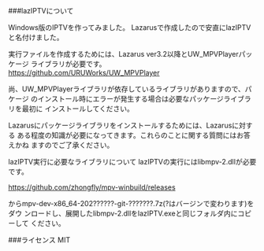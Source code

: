 ###lazIPTVについて

Windows版のIPTVを作ってみました。
Lazarusで作成したので安直にlazIPTVと名付けました。

実行ファイルを作成するためには、Lazarus ver3.2以降とUW_MPVPlayerパッケージ
ライブラリが必要です。
https://github.com/URUWorks/UW_MPVPlayer

尚、UW_MPVPlayerライブラリが依存しているライブラリがありますので、パケージ
のインストール時にエラーが発生する場合は必要なパッケージライブラリを最初に
インストールしてください。

Lazarusにパッケージライブラリをインストールするためには、Lazarusに対する
ある程度の知識が必要になってきます。これらのことに関する質問にはお答えかね
ますのでご了承ください。

lazIPTV実行に必要なライブラリについて
lazIPTVの実行にはlibmpv-2.dllが必要です。

https://github.com/zhongfly/mpv-winbuild/releases

からmpv-dev-x86_64-202??????-git-???????.7z(?はバージンで変わります)をダウ
ンロードし、展開したlibmpv-2.dllをlazIPTV.exeと同じフォルダ内にコピーして
ください。


###ライセンス
MIT

